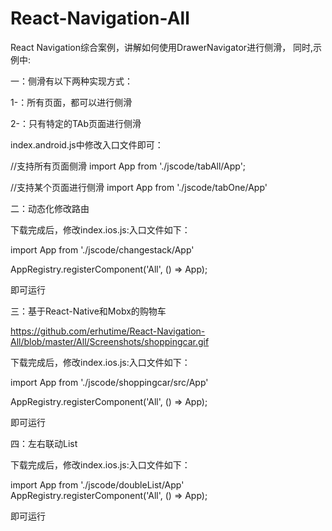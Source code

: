 # React-Navigation-All
React Navigation综合案例，讲解如何使用DrawerNavigator进行侧滑，
同时,示例中:

一：侧滑有以下两种实现方式：

1-：所有页面，都可以进行侧滑

2-：只有特定的TAb页面进行侧滑

index.android.js中修改入口文件即可：

//支持所有页面侧滑
import App from './jscode/tabAll/App';

//支持某个页面进行侧滑
import App from './jscode/tabOne/App'

二：动态化修改路由

下载完成后，修改index.ios.js:入口文件如下：

import App from './jscode/changestack/App'

AppRegistry.registerComponent('All', () => App);

即可运行



三：基于React-Native和Mobx的购物车

https://github.com/erhutime/React-Navigation-All/blob/master/All/Screenshots/shoppingcar.gif


下载完成后，修改index.ios.js:入口文件如下：

import App from './jscode/shoppingcar/src/App'

AppRegistry.registerComponent('All', () => App);

即可运行



四：左右联动List

下载完成后，修改index.ios.js:入口文件如下：

import App from './jscode/doubleList/App'
AppRegistry.registerComponent('All', () => App);

即可运行
